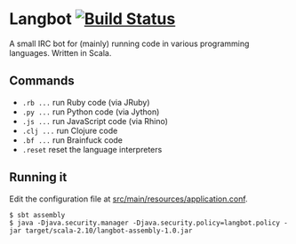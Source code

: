 # Langbot [![Build Status](https://travis-ci.org/sluukkonen/langbot.png?branch=master)](https://travis-ci.org/sluukkonen/langbot)

A small IRC bot for (mainly) running code in various programming languages. Written in Scala.

## Commands

* `.rb ...`  run Ruby code (via JRuby)
* `.py ...`  run Python code (via Jython)
* `.js ...`  run JavaScript code (via Rhino)
* `.clj ...` run Clojure code
* `.bf ...`  run Brainfuck code
* `.reset`   reset the language interpreters

## Running it

Edit the configuration file at [src/main/resources/application.conf](src/main/resources/application.conf).

```
$ sbt assembly
$ java -Djava.security.manager -Djava.security.policy=langbot.policy -jar target/scala-2.10/langbot-assembly-1.0.jar
```
